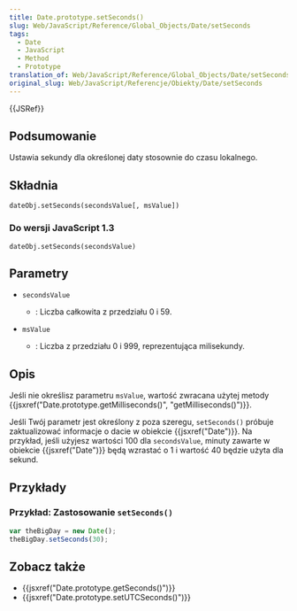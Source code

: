 ```yaml
---
title: Date.prototype.setSeconds()
slug: Web/JavaScript/Reference/Global_Objects/Date/setSeconds
tags:
  - Date
  - JavaScript
  - Method
  - Prototype
translation_of: Web/JavaScript/Reference/Global_Objects/Date/setSeconds
original_slug: Web/JavaScript/Referencje/Obiekty/Date/setSeconds
---
```

{{JSRef}}

## Podsumowanie

Ustawia sekundy dla określonej daty stosownie do czasu lokalnego.

## Składnia

    dateObj.setSeconds(secondsValue[, msValue])

### Do wersji JavaScript 1.3

    dateObj.setSeconds(secondsValue)

## Parametry

- `secondsValue`
  - : Liczba całkowita z przedziału 0 i 59.

- `msValue`
  - : Liczba z przedziału 0 i 999, reprezentująca milisekundy.

## Opis

Jeśli nie określisz parametru `msValue`, wartość zwracana użytej metody {{jsxref("Date.prototype.getMilliseconds()", "getMilliseconds()")}}.

Jeśli Twój parametr jest określony z poza szeregu, `setSeconds()` próbuje zaktualizować informacje o dacie w obiekcie {{jsxref("Date")}}. Na przykład, jeśli użyjesz wartości 100 dla `secondsValue`, minuty zawarte w obiekcie {{jsxref("Date")}} będą wzrastać o 1 i wartość 40 będzie użyta dla sekund.

## Przykłady

### Przykład: Zastosowanie `setSeconds()`

```js
var theBigDay = new Date();
theBigDay.setSeconds(30);
```

## Zobacz także

- {{jsxref("Date.prototype.getSeconds()")}}
- {{jsxref("Date.prototype.setUTCSeconds()")}}
